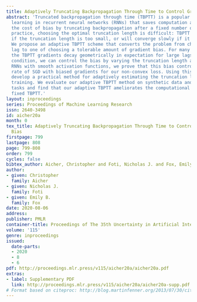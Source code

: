 ```yaml
---
title: Adaptively Truncating Backpropagation Through Time to Control Gradient Bias
abstract: 'Truncated backpropagation through time (TBPTT) is a popular method for
  learning in recurrent neural networks (RNNs) that saves computation and memory at
  the cost of bias by truncating backpropagation after a fixed number of lags. In
  practice, choosing the optimal truncation length is difficult: TBPTT will not converge
  if the truncation length is too small, or will converge slowly if it is too large.
  We propose an adaptive TBPTT scheme that converts the problem from choosing a temporal
  lag to one of choosing a tolerable amount of gradient bias. For many realistic RNNs,
  the TBPTT gradients decay geometrically in expectation for large lags; under this
  condition, we can control the bias by varying the truncation length adaptively.  For
  RNNs with smooth activation functions, we prove that this bias controls the convergence
  rate of SGD with biased gradients for our non-convex loss. Using this theory, we
  develop a practical method for adaptively estimating the truncation length during
  training. We evaluate our adaptive TBPTT method on synthetic data and language modeling
  tasks and find that our adaptive TBPTT ameliorates the computational pitfalls of
  fixed TBPTT.'
layout: inproceedings
series: Proceedings of Machine Learning Research
issn: 2640-3498
id: aicher20a
month: 0
tex_title: Adaptively Truncating Backpropagation Through Time to Control Gradient
  Bias
firstpage: 799
lastpage: 808
page: 799-808
order: 799
cycles: false
bibtex_author: Aicher, Christopher and Foti, Nicholas J. and Fox, Emily B.
author:
- given: Christopher
  family: Aicher
- given: Nicholas J.
  family: Foti
- given: Emily B.
  family: Fox
date: 2020-08-06
address: 
publisher: PMLR
container-title: Proceedings of The 35th Uncertainty in Artificial Intelligence Conference
volume: '115'
genre: inproceedings
issued:
  date-parts:
  - 2020
  - 8
  - 6
pdf: http://proceedings.mlr.press/v115/aicher20a/aicher20a.pdf
extras:
- label: Supplementary PDF
  link: http://proceedings.mlr.press/v115/aicher20a/aicher20a-supp.pdf
# Format based on citeproc: http://blog.martinfenner.org/2013/07/30/citeproc-yaml-for-bibliographies/
---
```

